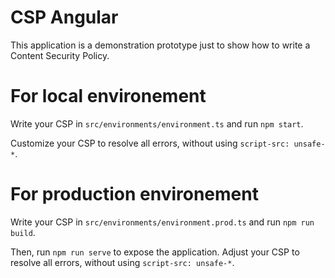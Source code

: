 # CSP Angular

This application is a demonstration prototype just to show how to write a Content Security Policy.

# For local environement

Write your CSP in ``src/environments/environment.ts`` and run ``npm start``.

Customize your CSP to resolve all errors, without using ``script-src: unsafe-*``.

# For production environement

Write your CSP in ``src/environments/environment.prod.ts`` and run ``npm run build``.

Then, run ``npm run serve`` to expose the application. Adjust your CSP to resolve all errors, without using ``script-src: unsafe-*``. 

